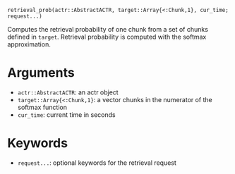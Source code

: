 ```
retrieval_prob(actr::AbstractACTR, target::Array{<:Chunk,1}, cur_time; request...)
```

Computes the retrieval probability of one chunk from a set of chunks defined in `target`. Retrieval probability is computed with the softmax approximation.

# Arguments

  * `actr::AbstractACTR`: an actr object
  * `target::Array{<:Chunk,1}`: a vector chunks in the numerator of the softmax function
  * `cur_time`: current time in seconds

# Keywords

  * `request...`: optional keywords for the retrieval request
